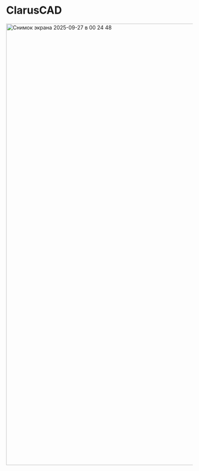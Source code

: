 # ClarusCAD

<img width="1840" height="1191" alt="Снимок экрана 2025-09-27 в 00 24 48" src="https://github.com/user-attachments/assets/c4e06a9f-00e7-4516-9f5c-baf444ab3378" />
